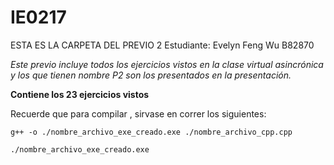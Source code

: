 # IE0217
ESTA ES LA CARPETA DEL PREVIO 2
Estudiante: Evelyn Feng Wu B82870

_Este previo incluye todos los ejercicios vistos en la clase virtual asincrónica y los que tienen nombre P2 son los presentados en la presentación._

**Contiene los 23 ejercicios vistos**


Recuerde que para compilar , sirvase en correr los siguientes:
```
g++ -o ./nombre_archivo_exe_creado.exe ./nombre_archivo_cpp.cpp

./nombre_archivo_exe_creado.exe
```
